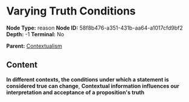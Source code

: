 # Varying Truth Conditions

**Node Type:** reason
**Node ID:** 58f8b476-a351-431b-aa64-a1017cfd9bf2
**Depth:** -1
**Terminal:** No

**Parent:** [Contextualism](contextualism.md)

## Content

**In different contexts, the conditions under which a statement is considered true can change**, **Contextual information influences our interpretation and acceptance of a proposition's truth**
